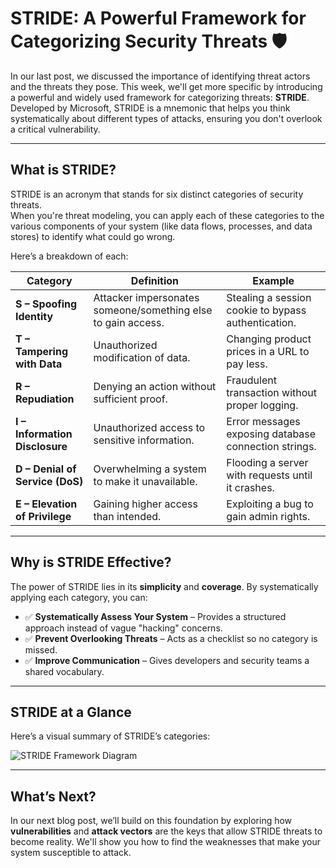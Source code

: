 # STRIDE: A Powerful Framework for Categorizing Security Threats 🛡️

In our last post, we discussed the importance of identifying threat actors and the threats they pose. This week, we'll get more specific by introducing a powerful and widely used framework for categorizing threats: **STRIDE**. Developed by Microsoft, STRIDE is a mnemonic that helps you think systematically about different types of attacks, ensuring you don't overlook a critical vulnerability.

---

## What is STRIDE?

STRIDE is an acronym that stands for six distinct categories of security threats.  
When you're threat modeling, you can apply each of these categories to the various components of your system (like data flows, processes, and data stores) to identify what could go wrong.

Here’s a breakdown of each:

| **Category** | **Definition** | **Example** |
|--------------|----------------|-------------|
| **S – Spoofing Identity** | Attacker impersonates someone/something else to gain access. | Stealing a session cookie to bypass authentication. |
| **T – Tampering with Data** | Unauthorized modification of data. | Changing product prices in a URL to pay less. |
| **R – Repudiation** | Denying an action without sufficient proof. | Fraudulent transaction without proper logging. |
| **I – Information Disclosure** | Unauthorized access to sensitive information. | Error messages exposing database connection strings. |
| **D – Denial of Service (DoS)** | Overwhelming a system to make it unavailable. | Flooding a server with requests until it crashes. |
| **E – Elevation of Privilege** | Gaining higher access than intended. | Exploiting a bug to gain admin rights. |

---

## Why is STRIDE Effective?

The power of STRIDE lies in its **simplicity** and **coverage**. By systematically applying each category, you can:

- ✅ **Systematically Assess Your System** – Provides a structured approach instead of vague "hacking" concerns.  
- ✅ **Prevent Overlooking Threats** – Acts as a checklist so no category is missed.  
- ✅ **Improve Communication** – Gives developers and security teams a shared vocabulary.  

---

## STRIDE at a Glance

Here’s a visual summary of STRIDE’s categories:  

![STRIDE Framework Diagram](STRIDE-framework-diagram.png)

---

## What’s Next?

In our next blog post, we’ll build on this foundation by exploring how **vulnerabilities** and **attack vectors** are the keys that allow STRIDE threats to become reality. We'll show you how to find the weaknesses that make your system susceptible to attack.
